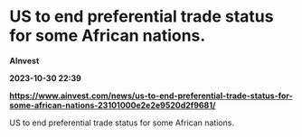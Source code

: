 # US to end preferential trade status for some African nations.
**AInvest**

**2023-10-30 22:39**

**https://www.ainvest.com/news/us-to-end-preferential-trade-status-for-some-african-nations-23101000e2e2e9520d2f9681/**

US to end preferential trade status for some African nations.
